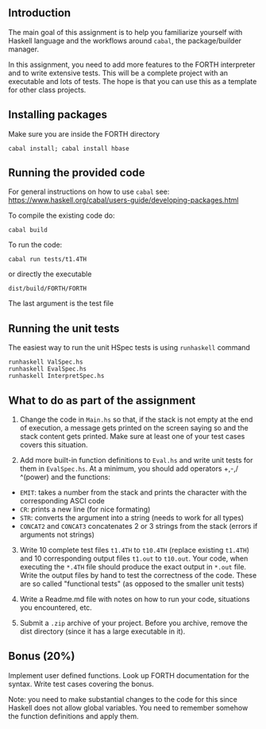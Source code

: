 ## Introduction

The main goal of this assignment is to help you familiarize yourself with Haskell language and the workflows around `cabal`, the package/builder manager.

In this assignment, you need to add more features to the FORTH interpreter and to write extensive tests. This will be a complete project with an executable and lots of tests. The hope is that you can use this as a template for other class projects.

## Installing packages

Make sure you are inside the FORTH directory
```
cabal install; cabal install hbase
```

## Running the provided code

For general instructions on how to use `cabal` see: https://www.haskell.org/cabal/users-guide/developing-packages.html

To compile the existing code do:
```
cabal build
```

To run the code:
```
cabal run tests/t1.4TH
```
or directly the executable
```
dist/build/FORTH/FORTH
```

The last argument is the test file

## Running the unit tests

The easiest way to run the unit HSpec tests is using `runhaskell` command
```
runhaskell ValSpec.hs
runhaskell EvalSpec.hs
runhaskell InterpretSpec.hs
```

## What to do as part of the assignment

1. Change the code in `Main.hs` so that, if the stack is not empty at the end of execution,  a message gets printed on the screen saying so and the stack content gets printed. Make sure at least one of your test cases covers this situation.

2. Add more built-in function definitions to `Eval.hs` and write unit tests for them in `EvalSpec.hs`. At a minimum, you should add operators +,-,/ ^(power) and the functions:
  * `EMIT`: takes a number from the stack and prints the character with the corresponding ASCI code
  * `CR`: prints a new line (for nice formating)
  * `STR`: converts the argument into a string (needs to work for all types)
  * `CONCAT2` and `CONCAT3` concatenates 2 or 3 strings from the stack (errors if arguments not strings)

3. Write 10 complete test files `t1.4TH` to `t10.4TH` (replace existing `t1.4TH`) and 10 corresponding output files `t1.out` to `t10.out`. Your code, when executing the `*.4TH` file should produce the exact output in `*.out` file. Write the output files by hand to test the correctness of the code. These are so called "functional tests" (as opposed to the smaller unit tests)

4. Write a Readme.md file with notes on how to run your code, situations you encountered, etc.

5. Submit a `.zip` archive of your project. Before you archive, remove the dist directory (since it has a large executable in it).

## Bonus (20%)

Implement user defined functions. Look up FORTH documentation for the syntax. Write test cases covering the bonus.

Note: you need to make substantial changes to the code for this since Haskell does not allow global variables. You need to remember somehow the function definitions and apply them.